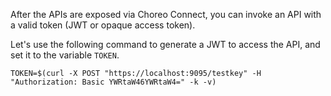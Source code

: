 After the APIs are exposed via Choreo Connect, you can invoke an API with a valid token (JWT or opaque access token).

Let's use the following command to generate a JWT to access the API, and set it to the variable `TOKEN`. 

```
TOKEN=$(curl -X POST "https://localhost:9095/testkey" -H "Authorization: Basic YWRtaW46YWRtaW4=" -k -v)
```
